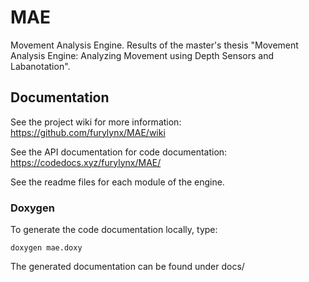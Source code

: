 # MAE

Movement Analysis Engine. Results of the master's thesis "Movement Analysis Engine: Analyzing Movement using Depth Sensors and Labanotation".

## Documentation

See the project wiki for more information: https://github.com/furylynx/MAE/wiki

See the API documentation for code documentation: https://codedocs.xyz/furylynx/MAE/

See the readme files for each module of the engine.

### Doxygen

To generate the code documentation locally, type:
```shell
doxygen mae.doxy
```

The generated documentation can be found under docs/

